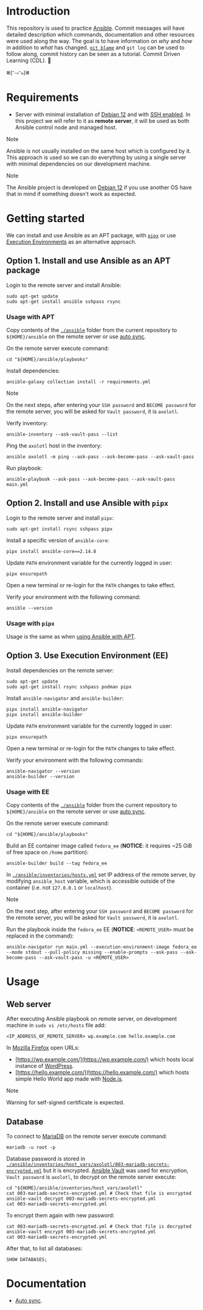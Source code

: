# Introduction

This repository is used to practice [Ansible](https://en.wikipedia.org/wiki/Ansible_(software)). Commit messages will have detailed description which commands, documentation and other resources were used along the way. The goal is to have information on *why* and *how* in addition to *what* has changed. [`git blame`](https://www.atlassian.com/git/tutorials/inspecting-a-repository/git-blame) and `git log` can be used to follow along, commit history can be seen as a tutorial. Commit Driven Learning (CDL). 🤯

ᓬ(ᵔ⤙ᵔ๑)ᕒ

# Requirements

- Server with minimal installation of [Debian 12](https://www.debian.org/) and with [SSH enabled](https://phoenixnap.com/kb/how-to-enable-ssh-on-debian). In this project we will refer to it as **remote server**, it will be used as both Ansible control node and managed host.

> [!NOTE]
> Ansible is not usually installed on the same host which is configured by it. This approach is used so we can do everything by using a single server with minimal dependencies on our development machine.

> [!NOTE]
> The Ansible project is developed on [Debian 12](https://www.debian.org/) if you use another OS have that in mind if something doesn't work as expected.

# Getting started

We can install and use Ansible as an APT package, with [`pipx`](https://github.com/pypa/pipx#overview-what-is-pipx) or use [Execution Environments](https://docs.ansible.com/ansible/latest/getting_started_ee/index.html) as an alternative approach.

## Option 1. Install and use Ansible as an APT package

Login to the remote server and install Ansible:

    sudo apt-get update
    sudo apt-get install ansible sshpass rsync

### Usage with APT

Copy contents of the [`./ansible`](ansible) folder from the current repository to `${HOME}/ansible` on the remote server or use [auto sync](doc/auto_sync.md).

On the remote server execute command:

    cd "${HOME}/ansible/playbooks"

Install dependencies:

    ansible-galaxy collection install -r requirements.yml

> [!NOTE]
> On the next steps, after entering your `SSH password` and `BECOME password` for the remote server, you will be asked for `Vault password`, it is `axolotl`.

Verify inventory:

    ansible-inventory --ask-vault-pass --list

Ping the `axolotl` host in the inventory:

    ansible axolotl -m ping --ask-pass --ask-become-pass --ask-vault-pass

Run playbook:

    ansible-playbook --ask-pass --ask-become-pass --ask-vault-pass main.yml

## Option 2. Install and use Ansible with `pipx`

Login to the remote server and install `pipx`:

    sudo apt-get install rsync sshpass pipx

Install a specific version of `ansible-core`:

    pipx install ansible-core==2.14.8

Update `PATH` environment variable for the currently logged in user:

    pipx ensurepath

Open a new terminal or re-login for the `PATH` changes to take effect.

Verify your environment with the following command:

    ansible --version

### Usage with `pipx`

Usage is the same as when [using Ansible with APT](#usage-with-apt).

## Option 3. Use Execution Environment (EE)

Install dependencies on the remote server:

    sudo apt-get update
    sudo apt-get install rsync sshpass podman pipx

Install `ansible-navigator` and `ansible-builder`:

    pipx install ansible-navigator
    pipx install ansible-builder

Update `PATH` environment variable for the currently logged in user:

    pipx ensurepath

Open a new terminal or re-login for the `PATH` changes to take effect.

Verify your environment with the following commands:

    ansible-navigator --version
    ansible-builder --version

### Usage with EE

Copy contents of the [`./ansible`](ansible) folder from the current repository to `${HOME}/ansible` on the remote server or use [auto sync](doc/auto_sync.md).

On the remote server execute command:

    cd "${HOME}/ansible/playbooks"

Build an EE container image called `fedora_ee` (**NOTICE**: it requires ~25 GiB of free space on `/home` partition):

    ansible-builder build --tag fedora_ee

In [`./ansible/inventories/hosts.yml`](ansible/inventories/hosts.yml) set IP address of the remote server, by modifying `ansible_host` variable, which is accessible outside of the container (i.e. not `127.0.0.1` or `localhost`).

> [!NOTE]
> On the next step, after entering your `SSH password` and `BECOME password` for the remote server, you will be asked for `Vault password`, it is `axolotl`.

Run the playbook inside the `fedora_ee` EE (**NOTICE**: `<REMOTE_USER>` must be replaced in the command):

    ansible-navigator run main.yml --execution-environment-image fedora_ee --mode stdout --pull-policy missing --enable-prompts --ask-pass --ask-become-pass --ask-vault-pass -u <REMOTE_USER>

# Usage

## Web server

After executing Ansible playbook on remote server, on development machine in `sudo vi /etc/hosts` file add:

    <IP_ADDRESS_OF_REMOTE_SERVER> wp.example.com hello.example.com

In [Mozilla Firefox](https://www.mozilla.org/firefox/) open URLs:

- [https://wp.example.com/](https://wp.example.com/) which hosts local instance of [WordPress](https://en.wikipedia.org/wiki/WordPress).
- [https://hello.example.com/](https://hello.example.com/) which hosts simple Hello World app made with [Node.js](https://en.wikipedia.org/wiki/Node.js).

> [!NOTE]
> Warning for self-signed certificate is expected.

## Database

To connect to [MariaDB](https://en.wikipedia.org/wiki/MariaDB) on the remote server execute command:

    mariadb -u root -p

Database password is stored in [`./ansible/inventories/host_vars/axolotl/003-mariadb-secrets-encrypted.yml`](ansible/inventories/host_vars/axolotl/003-mariadb-secrets-encrypted.yml) but it is encrypted. [Ansible Vault](https://docs.ansible.com/ansible/latest/vault_guide/index.html) was used for encryption, `Vault password` is `axolotl`, to decrypt on the remote server execute:

    cd "${HOME}/ansible/inventories/host_vars/axolotl"
    cat 003-mariadb-secrets-encrypted.yml # Check that file is encrypted
    ansible-vault decrypt 003-mariadb-secrets-encrypted.yml
    cat 003-mariadb-secrets-encrypted.yml

To encrypt them again with new password:

    cat 003-mariadb-secrets-encrypted.yml # Check that file is decrypted
    ansible-vault encrypt 003-mariadb-secrets-encrypted.yml
    cat 003-mariadb-secrets-encrypted.yml

After that, to list all databases:

    SHOW DATABASES;

# Documentation

- [Auto sync](doc/auto_sync.md).
